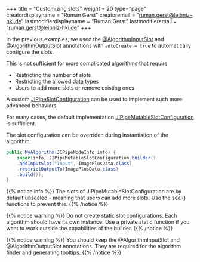 +++
title = "Customizing slots"
weight = 20
type="page"
creatordisplayname = "Ruman Gerst"
creatoremail = "ruman.gerst@leibniz-hki.de"
lastmodifierdisplayname = "Ruman Gerst"
lastmodifieremail = "ruman.gerst@leibniz-hki.de"
+++

In the previous examples, we used the [@AlgorithmInputSlot](/apidocs/org/hkijena/jipipe/api/nodes/AlgorithmInputSlot.html) and [@AlgorithmOutputSlot](/apidocs/org/hkijena/jipipe/api/nodes/AlgorithmOutputSlot.html) annotations with `autoCreate = true`
to automatically configure the slots.

This is not sufficient for more complicated algorithms that require

* Restricting the number of slots
* Restricting the allowed data types
* Users to add more slots or remove existing ones

A custom [JIPipeSlotConfiguration](/apidocs/org/hkijena/jipipe/api/data/JIPipeSlotConfiguration.html) can be used to implement such more advanced behaviors.

For many cases, the default implementation [JIPipeMutableSlotConfiguration](/apidocs/org/hkijena/jipipe/api/data/JIPipeMutableSlotConfiguration.html) is sufficient.

The slot configuration can be overriden during instantiation of the algorithm:

```java
public MyAlgorithm(JIPipeNodeInfo info) {
    super(info, JIPipeMutableSlotConfiguration.builder()
    .addInputSlot("Input", ImagePlusData.class)
    .restrictOutputTo(ImagePlusData.class)
    .build());
}
```

{{% notice info %}}
The slots of JIPipeMutableSlotConfiguration are by default unsealed - meaning that
users can add more slots. Use the seal() functions to prevent this.
{{% /notice %}}

{{% notice warning %}}
Do not create static slot configurations. Each algorithm should have its own instance.
Use a private static function if you want to work outside the capabilities of the builder.
{{% /notice %}}

{{% notice warning %}}
You should keep the @AlgorithmInputSlot and @AlgorithmOutputSlot annotations.
They are required for the algorithm finder and generating tooltips.
{{% /notice %}}
